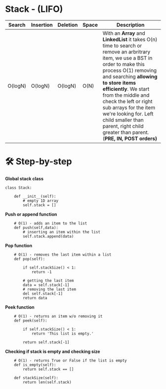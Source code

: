 # Stack - (LIFO)
|Search| Insertion|Deletion|Space|Description |
|------|-------|---|--------|-------|
O(logN)    |O(logN) |  O(logN)|  O(N)  | With an **Array** and **LinkedList** it takes O(n) time to search or remove an arbritrary item, we use a BST in order to make this process O(1) removing and searching **allowing to store items efficiently**. We start from the middle and check the left or right sub arrays for the item we're looking for. Left child smaller than parent, right child greater than parent. (**PRE, IN, POST orders)**

# 🛠️ Step-by-step

**Global stack class**
```
class Stack:
    
    def __init__(self):
        # empty 1D array
        self.stack = []
```
**Push or append function**
```
    # O(1) - adds an item to the list
    def push(self,data):
        # inserting an item within the list
        self.stack.append(data)
```
**Pop function**
```
    # O(1) - removes the last item within a list
    def pop(self):
        
        if self.stackSize() < 1:
            return -1
        
        # getting the last item
        data = self.stack[-1]
        # removing the last item
        del self.stack[-1]
        return data
```
**Peek function**
```
    # O(1) - returns an item w/o removing it
    def peek(self):
        
        if self.stackSize() < 1:
            return 'This list is empty.'
        
        return self.stack[-1]
```
**Checking if stack is empty and checking size**
```
    # O(1) - returns True or False if the list is empty
    def is_empty(self):
        return self.stack == []

    def stackSize(self):
        return len(self.stack)
```
















